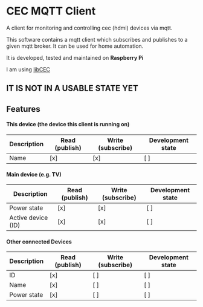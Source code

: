 # CEC MQTT Client

A client for monitoring and controlling cec (hdmi) devices via mqtt.

This software contains a mqtt client which subscribes and publishes to a given mqtt broker.
It can be used for home automation.

It is developed, tested and maintained on **Raspberry Pi**

I am using [libCEC](https://github.com/Pulse-Eight/libcec) 


## IT IS NOT IN A USABLE STATE YET

## Features



#### This device (the device this client is running on) 

Description | Read (publish) | Write (subscribe) | Development state
------------|-------------|----------------|-------------------
| Name | [x] | [x] |  [ ]
 
 
 
#### Main device (e.g. TV) 


Description | Read (publish) | Write (subscribe) | Development state
------------|-------------|----------------|-------------------
Power state | [x] | [x]| [ ]
Active device (ID) | [x] | [x] | [ ]


#### Other connected Devices

Description | Read (publish) | Write (subscribe) | Development state
------------|-------------|----------------|-------------------
ID | [x] | [ ] | [ ]
Name | [x] | [ ] | [ ]
Power state | [x] | [ ] | [ ]




